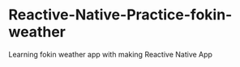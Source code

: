 # Reactive-Native-Practice-fokin-weather


Learning fokin weather app with making Reactive Native App
 